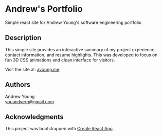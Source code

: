 # Andrew's Portfolio 

Simple react site for Andrew Young's software engineering portfolio.

## Description

This simple site provides an interactive summary of my project experience, contact information, and resume highlights. This was developed to focus on fun 3D CSS animations and clean interface for visitors.

Visit the site at: [ayoung.me](https://ayoung.me/)

## Authors

Andrew Young  
[youandvern@gmail.com](mailto:youandvern@gmail.com)

## Acknowledgments

This project was bootstrapped with [Create React App](https://github.com/facebook/create-react-app).


